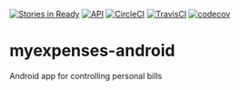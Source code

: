 [![Stories in Ready](https://badge.waffle.io/jonathanrz/myexpenses-android.svg?label=ready&title=Ready)](http://waffle.io/jonathanrz/myexpenses-android)
[![API](https://img.shields.io/badge/API-19%2B-orange.svg?style=flat)](https://android-arsenal.com/api?level=19)
[![CircleCI](https://circleci.com/gh/jonathanrz/myexpenses-android.svg?style=shield)](https://circleci.com/gh/jonathanrz/myexpenses-android)
[![TravisCI](https://api.travis-ci.org/jonathanrz/myexpenses-android.svg?branch=master)](https://travis-ci.org/jonathanrz/myexpenses-android)
[![codecov](https://codecov.io/gh/jonathanrz/myexpenses-android/branch/master/graph/badge.svg)](https://codecov.io/gh/jonathanrz/myexpenses-android)

# myexpenses-android

Android app for controlling personal bills
